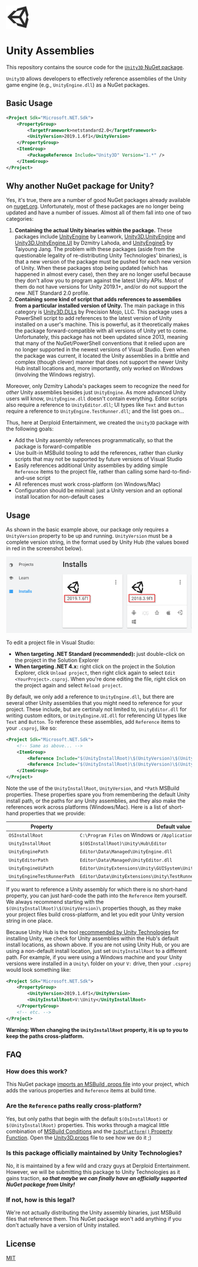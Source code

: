 ![Unity logo, trademarked by Unity Technologies](./icon.png)

# Unity Assemblies

This repository contains the source code for the [`Unity3D` NuGet package](https://www.nuget.org/packages/Unity3D).

`Unity3D` allows developers to effectively reference assemblies of the Unity game engine (e.g., `UnityEngine.dll`) as a NuGet packages.

## Basic Usage

```xml
<Project Sdk="Microsoft.NET.Sdk">
    <PropertyGroup>
        <TargetFramework>netstandard2.0</TargetFramework>
        <UnityVersion>2019.1.6f1</UnityVersion>
    </PropertyGroup>
    <ItemGroup>
        <PackageReference Include="Unity3D" Version="1.*" />
    </ItemGroup>
</Project>
```

## Why another NuGet package for Unity?

Yes, it's true, there are a number of good NuGet packages already available on [nuget.org](https://www.nuget.org/). Unfortunately, most of these packages are no longer being updated and have a number of issues. Almost all of them fall into one of two categories:

1. **Containing the actual Unity binaries within the package.** These packages include [UnityEngine](https://www.nuget.org/packages/UnityEngine/) by Leanwork, [Unity3D.UnityEngine](https://www.nuget.org/packages/Unity3D.UnityEngine/) and [Unity3D.UnityEngine.UI](https://www.nuget.org/packages/Unity3D.UnityEngine.UI) by Dzmitry Lahoda, and [UnityEngine5](https://www.nuget.org/packages/UnityEngine5/) by Taiyoung Jang. The problem with these packages (aside from the questionable legality of re-distributing Unity Technologies' binaries), is that a new version of the package must be pushed for each new version of Unity. When these packages stop being updated (which has happened in almost every case), then they are no longer useful because they don't allow you to program against the latest Unity APIs. Most of them do not have versions for Unity 2019.1+, and/or do not support the new .NET Standard 2.0 profile.
2. **Containing some kind of script that adds references to assemblies from a particular installed version of Unity.** The main package in this category is [Unity3D.DLLs](https://www.nuget.org/packages/Unity3D.DLLs/) by Precision Mojo, LLC. This package uses a PowerShell script to add references to the latest version of Unity installed on a user's machine. This is powerful, as it theoretically makes the package forward-compatible with all versions of Unity yet to come. Unfortunately, this package has not been updated since 2013, meaning that many of the NuGet/PowerShell conventions that it relied upon are no longer supported in the newest versions of Visual Studio. Even when the package was current, it located the Unity assemblies in a brittle and complex (though clever) manner that does not support the newer Unity Hub install locations and, more importantly, only worked on Windows (involving the Windows registry).

Moreover, only Dzmitry Lahoda's packages seem to recognize the need for _other_ Unity assemblies besides just `UnityEngine`. As more advanced Unity users will know, `UnityEngine.dll` doesn't contain everything. Editor scripts also require a reference to `UnityEditor.dll`; UI types like `Text` and `Button` require a reference to `UnityEngine.TestRunner.dll`; and the list goes on...

Thus, here at Derploid Entertainment, we created the `Unity3D` package with the following goals:
- Add the Unity assembly references programmatically, so that the package is forward-compatible
- Use built-in MSBuild tooling to add the references, rather than clunky scripts that may not be supported by future versions of Visual Studio
- Easily references additional Unity assemblies by adding simple `Reference` items to the project file, rather than calling some hard-to-find-and-use script
- All references must work cross-platform (on Windows/Mac)
- Configuration should be minimal: just a Unity version and an optional install location for non-default cases

## Usage

As shown in the basic example above, our package only requires a `UnityVersion` property to be up and running. `UnityVersion` must be a complete version string, in the format used by Unity Hub (the values boxed in red in the screenshot below).

![Unity version strings highlighted in the Unity Hub interface. For example, "2019.1.6f1"](./unity-versions.png)

To edit a project file in Visual Studio:
- **When targeting .NET Standard (recommended):** just double-click on the project in the Solution Explorer
- **When targeting .NET 4.x:** right click on the project in the Solution Explorer, click `Unload project`, then right click again to select `Edit <YourProject>.csproj`. When you're done editing the file, right click on the project again and select `Reload project`.

By default, we only add a reference to `UnityEngine.dll`, but there are several other Unity assemblies that you might need to reference for your project. These include, but are certinaly not limited to, `UnityEditor.dll` for writing custom editors, or `UnityEngine.UI.dll` for referencing UI types like `Text` and `Button`. To reference these assemblies, add `Reference` items to your `.csproj`, like so:

```xml
<Project Sdk="Microsoft.NET.Sdk">
    <!-- Same as above... -->
    <ItemGroup>
        <Reference Include="$(UnityInstallRoot)\$(UnityVersion)\$(UnityEditorPath)" Private="false" />
        <Reference Include="$(UnityInstallRoot)\$(UnityVersion)\$(UnityEngineUiPath)" Private="false" />
    </ItemGroup>
</Project>
```

Note the use of the `UnityInstallRoot`, `UnityVersion`, and `*Path` MSBuild properties. These properties spare you from remembering the default Unity install path, or the paths for any Unity assemblies, and they also make the references work across platforms (Windows/Mac). Here is a list of short-hand properties that we provide:

| Property | Default value |
|----------|---------------|
| `OSInstallRoot` | `C:\Program Files` on Windows or `/Application` on Mac. |
| `UnityInstallRoot` | `$(OSInstallRoot)\Unity\Hub\Editor` |
| `UnityEnginePath` | `Editor\Data\Managed\UnityEngine.dll` |
| `UnityEditorPath` | `Editor\Data\Managed\UnityEditor.dll` |
| `UnityEngineUiPath` | `Editor\UnityExtensions\Unity\GUISystem\UnityEngine.UI.dll` |
| `UnityEngineTestRunnerPath` | `Editor\Data\UnityExtensions\Unity\TestRunner\UnityEngine.TestRunner.dll` |

If you want to reference a Unity assembly for which there is no short-hand property, you can just hard-code the path into the `Reference` item yourself. We always recommend starting with the `$(UnityInstallRoot)\$(UnityVersion)\` properties though, as they make your project files build cross-platform, and let you edit your Unity version string in one place.

Because Unity Hub is the tool [recommended by Unity Technologies](https://docs.unity3d.com/Manual/GettingStartedInstallingUnity.html) for installing Unity, we check for Unity assemblies within the Hub's default install locations, as shown above. If you are not using Unity Hub, or you are using a non-default install location, just set `UnityInstallRoot` to a different path. For example, if you were using a Windows machine and your Unity versions were installed in a `Unity\` folder on your `V:` drive, then your `.csproj` would look something like:

```xml
<Project Sdk="Microsoft.NET.Sdk">
    <PropertyGroup>
        <UnityVersion>2019.1.6f1</UnityVersion>
        <UnityInstallRoot>V:\Unity</UnityInstallRoot>
    </PropertyGroup>
    <!-- etc. -->
</Project>
```

**Warning: When changing the `UnityInstallRoot` property, it is up to you to keep the paths cross-platform.**

## FAQ

### How does this work?

This NuGet package [imports an MSBuild .props file](https://docs.microsoft.com/en-us/nuget/create-packages/creating-a-package#including-msbuild-props-and-targets-in-a-package) into your project, which adds the various properties and `Reference` items at build time.

### Are the `Reference` paths really cross-platform?

Yes, but only paths that begin with the default `$(OsInstallRoot)` or `$(UnityInstallRoot)` properties. This works through a magical little combination of [MSBuild Conditions](https://docs.microsoft.com/en-us/visualstudio/msbuild/msbuild-conditions?view=vs-2019) and the [`IsOsPlatform()` Property Function](https://docs.microsoft.com/en-us/visualstudio/msbuild/property-functions?view=vs-2019#msbuild-property-functions). Open the [Unity3D.props](./nupkg/build/Unity3D.props) file to see how we do it ;)

### Is this package officially maintained by Unity Technologies?

No, it is maintained by a few wild and crazy guys at Derploid Entertainment. However, we will be submitting this package to Unity Technologies as it gains traction, **_so that maybe we can finally have an officially supported NuGet package from Unity!_**

### If not, how is this legal?

We're not actually distributing the Unity assembly binaries, just MSBuild files that reference them. This NuGet package won't add anything if you don't actually have a version of Unity installed.

## License

[MIT](./LICENSE)
